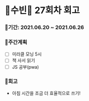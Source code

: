 # 🌼수빈🌼 27회차 회고

### 🥕기간: 2021.06.20 ~ 2021.06.26

### 🍆주간계획

- [ ] 미라클 모닝 5시
- [ ] 책 사서 읽기
- [ ] JS 공부(pwa)

### 🥦회고

- 아침 시간을 조금 더 효율적으로 쓰기!




